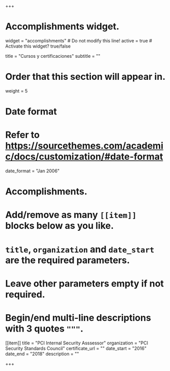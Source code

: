 +++
# Accomplishments widget.
widget = "accomplishments"  # Do not modify this line!
active = true  # Activate this widget? true/false

title = "Cursos y certificaciones"
subtitle = ""

# Order that this section will appear in.
weight = 5

# Date format
#   Refer to https://sourcethemes.com/academic/docs/customization/#date-format
date_format = "Jan 2006"

# Accomplishments.
#   Add/remove as many `[[item]]` blocks below as you like.
#   `title`, `organization` and `date_start` are the required parameters.
#   Leave other parameters empty if not required.
#   Begin/end multi-line descriptions with 3 quotes `"""`.

[[item]]
  title = "PCI Internal Security Asssessor"
  organization = "PCI Security Standards Council"
  certificate_url = ""
  date_start = "2016"
  date_end = "2018"
  description = ""

+++
